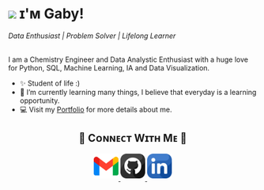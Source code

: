 <!--Header Name-->
# <img src="https://emojis.slackmojis.com/emojis/images/1531849430/4246/blob-sunglasses.gif?1531849430" width="30"/> ɪ'ᴍ Gaby!  
*Data Enthusiast | Problem Solver | Lifelong Learner*  
<br /> 

<!--Start Intro-->               
<p align="left">I am a Chemistry Engineer and Data Analystic Enthusiast with a huge love for Python,  SQL, Machine Learning, IA and Data Visualization. </p>

- ✨ Student of life :)
- 🌱 I’m currently learning many things, I believe that everyday is a learning opportunity.
- 💻 Visit my [Portfolio]() for more details about me.
<!--End Intro-->

<!--Contact Section--> 

<h2 align="center">🤝 Cᴏɴɴᴇᴄᴛ Wɪᴛʜ Mᴇ 🤝 </h2>
<div align="center">
  
<a href="mailto:gabysalmeida5@gmail.com" target="_blank">
<img src="./gmail.png" width=50 height=50 alt="gabysalmeida5@gmail.com" style="margin-bottom: 5px;" />
</a>

<a href="[https://github.com/GabyAlm]" target="_blank">
<img src="./github.png" width=50 height=50 alt="Kiran1689" style="margin-bottom: 5px;" />
</a>

<a href="(https://www.linkedin.com/in/gabriela-rodrigues-almeida/)" target="_blank">
<img src="./linkedin.png" width=50 height=50 alt="linkedin" style="margin-bottom: 5px;" />
</a>

</div>
<br/>
